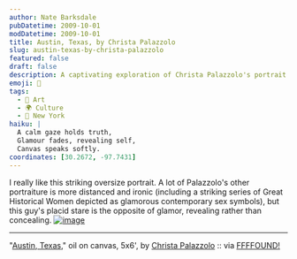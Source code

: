 ```yaml
---
author: Nate Barksdale
pubDatetime: 2009-10-01
modDatetime: 2009-10-01
title: Austin, Texas, by Christa Palazzolo
slug: austin-texas-by-christa-palazzolo
featured: false
draft: false
description: A captivating exploration of Christa Palazzolo's portrait work, particularly its intimate and revealing nature against the backdrop of irony in her other pieces.
emoji: 🎨
tags:
  - 🎨 Art
  - 🌍 Culture
  - 🗽 New York
haiku: |
  A calm gaze holds truth,  
  Glamour fades, revealing self,  
  Canvas speaks softly.
coordinates: [30.2672, -97.7431]
---
```


I really like this striking oversize portrait. A lot of Palazzolo's other portraiture is more distanced and ironic (including a striking series of Great Historical Women depicted as glamorous contemporary sex symbols), but this guy's placid stare is the opposite of glamor, revealing rather than concealing. [![image](http://culture-making.com/media/austin.jpg)](http://www.christapalazzolo.com/index2.html)

---

"[Austin, Texas](http://web.archive.org/web/20141223041049/http://www.christapalazzolo.com:80/index2.html)," oil on canvas, 5x6', by [Christa Palazzolo](http://web.archive.org/web/20141223041049/http://www.christapalazzolo.com:80/index2.html) :: via [FFFFOUND!](http://web.archive.org/web/20170513232144/http://ffffound.com/image/75af5875a48152d23bab0794470a4a30f2c927c1)
